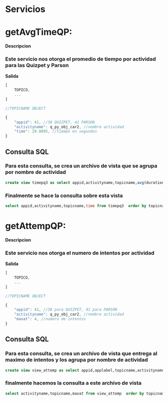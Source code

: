 # Servicios

# getAvgTimeQP:

**Descripcion**

### Este servicio nos otorga el promedio de tiempo por actividad para las Quizpet y Parson

**Salida**

```javascript
[
    TOPICO,
    ...
]

//TOPICNAME OBJECT

{
    "appid": 41, //38 QUIZPET, 41 PARSON
    "activityname": q_py_obj_car2, //nombre actividad
    "time": 29.8895, //tiempo en segundos
}
```

## Consulta SQL
### Para esta consulta, se crea un archivo de vista que se agrupa por nombre de actividad

```SQL
create view timepq3 as select appid,activityname,topicname,avg(durationseconds) as time from activity_traces where(appid=41 or appid=38) group by activityname order by topicname;
```
### Finalmente se hace la consulta sobre esta vista

```SQL
select appid,activityname,topicname,time from timepq3  order by topicname;
```

# getAttempQP:

**Descripcion**

### Este servicio nos otorga el numero de intentos por actividad 

**Salida**

```javascript
[
    TOPICO,
    ...
]

//TOPICNAME OBJECT

{
    "appid": 41, //38 para QUIZPET, 41 para PARSON
    "activityname": q_py_obj_car2, //nombre actividad
    "maxat": 4, //numero de intentos
}
```
## Consulta SQL

### Para esta consulta, se crea un archivo de vista que entrega al maximo de intentos y los agrupa por nombre de actividad

```SQL
create view view_attemp as select appid,applabel,topicname,activityname,MAX(attemptno) as maxat from activity_traces where (appid=38 or appid=41) group by activityname order by topicname;
```

### finalmente hacemos la consulta a este archivo de vista
```SQL
select activityname,topicname,maxat from view_attemp  order by topicname;
```


